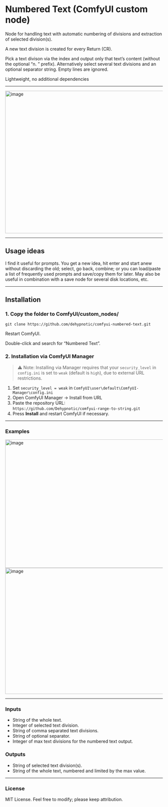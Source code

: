 # Numbered Text (ComfyUI custom node)
Node for handling text with automatic numbering of divisions and extraction of selected division(s).

A new text division is created for every Return (CR).

Pick a text divison via the index and output only that text’s content (without the optional “n. ” prefix). Alternatively select several text divisions and an optional separator string. Empty lines are ignored.

Lightweight, no additional dependencies

---

<img width="604" height="454" alt="image" src="https://github.com/user-attachments/assets/8bbd5670-3355-4150-89e3-5320e45b5bbd" />

---

## Usage ideas
I find it useful for prompts. You get a new idea, hit enter and start anew without discarding the old; select, go back, combine; or you can load/paste a list of frequently used prompts and save/copy them for later. May also be useful in combination with a save node for several disk locations, etc.

---

## Installation
### 1. Copy the folder to ComfyUI/custom_nodes/

```bashcd
git clone https://github.com/dehypnotic/comfyui-numbered-text.git
```

Restart ComfyUI.

Double-click and search for “Numbered Text”.

### 2. Installation via ComfyUI Manager
> ⚠ Note: Installing via Manager requires that your `security_level` in `config.ini` is set to `weak` (default is `high`), due to external URL restrictions.

1. Set `security_level = weak` in `ComfyUI\user\default\ComfyUI-Manager\config.ini`
2. Open ComfyUI Manager → Install from URL
3. Paste the repository URL:  
   `https://github.com/Dehypnotic/comfyui-range-to-string.git`
4. Press **Install** and restart ComfyUI if necessary.

---

### Examples

<img width="949" height="409" alt="image" src="https://github.com/user-attachments/assets/989151bf-156a-4fae-8309-c7d536f3e6af" />
<img width="949" height="402" alt="image" src="https://github.com/user-attachments/assets/96545fa3-cf4d-4119-b720-9fb9d4219f3b" />


---

### Inputs
- String of the whole text.
- Integer of selected text division.
- String of comma separated text divisions.
- String of optional separator.
- Integer of max text divisions for the numbered text output.

### Outputs

- String of selected text division(s).
- String of the whole text, numbered and limited by the max value.

---

### License
MIT License. Feel free to modify; please keep attribution.
